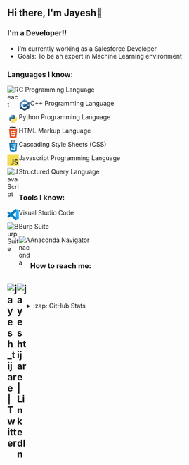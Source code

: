 ## Hi there, I'm Jayesh👋

### I'm a Developer!!

- I’m currently working as a Salesforce Developer
- Goals: To be an expert in Machine Learning environment


### Languages I know:

<img align="left" alt="React" width="26px" src="https://cdn.iconscout.com/icon/free/png-512/c-programming-569564.png" /> C Programming Language 

<img align="left" alt="Gatsby" width="26px" src="https://raw.githubusercontent.com/github/explore/80688e429a7d4ef2fca1e82350fe8e3517d3494d/topics/cpp/cpp.png" /> C++ Programming Language

<img align="left" alt="Sass" width="26px" src="https://raw.githubusercontent.com/github/explore/80688e429a7d4ef2fca1e82350fe8e3517d3494d/topics/python/python.png" /> Python Programming Language

<img align="left" alt="HTML5" width="26px" src="https://raw.githubusercontent.com/github/explore/80688e429a7d4ef2fca1e82350fe8e3517d3494d/topics/html/html.png" /> HTML Markup Language

<img align="left" alt="CSS3" width="26px" src="https://raw.githubusercontent.com/github/explore/80688e429a7d4ef2fca1e82350fe8e3517d3494d/topics/css/css.png" /> Cascading Style Sheets (CSS)

<img align="left" alt="JavaScript" width="26px" src="https://raw.githubusercontent.com/github/explore/80688e429a7d4ef2fca1e82350fe8e3517d3494d/topics/javascript/javascript.png" /> Javascript Programming Language

<img align="left" alt="JavaScript" width="26px" src="https://encrypted-tbn0.gstatic.com/images?q=tbn:ANd9GcRAWuA3TdFDiDfej94fWnHdNQJ9H-nb6AcCxA&usqp=CAU" /> Structured Query Language
<br />
<br />

### Tools I know:
<img align="left" alt="Visual Studio Code" width="26px" src="https://raw.githubusercontent.com/github/explore/80688e429a7d4ef2fca1e82350fe8e3517d3494d/topics/visual-studio-code/visual-studio-code.png" /> Visual Studio Code

<img align="left" alt="Burp Suite" width="26px" src="https://pbs.twimg.com/profile_images/1271377080220033024/InZ0OCwH.png" /> Burp Suite

<img align="left" alt="Anaconda" width="26px" src="https://www.psych.mcgill.ca/labs/mogillab/anaconda2/pkgs/anaconda-navigator-1.4.3-py27_0/lib/python2.7/site-packages/anaconda_navigator/static/images/anaconda-icon-1024x1024.png" /> Anaconda Navigator
<br />
<br />


### How to reach me:
[<img align="left" alt="jayesh_tijare | Twitter" width="22px" src="https://cdn.jsdelivr.net/npm/simple-icons@v3/icons/twitter.svg" />][twitter]
[<img align="left" alt="jayeshtijare | LinkedIn" width="22px" src="https://cdn.jsdelivr.net/npm/simple-icons@v3/icons/linkedin.svg" />][linkedin]
</br>
---
<details>
  <summary>:zap: GitHub Stats</summary>
  <img align="left" alt="jayeshtijare's GitHub Stats" src="https://github-readme-stats.codestackr.vercel.app/api?username=jayeshtijare&show_icons=true&hide_border=true" />
</details>


[twitter]: https://twitter.com/jayesh_tijare
[linkedin]: https://linkedin.com/in/jayeshtijare
